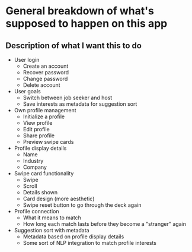 # General breakdown of what's supposed to happen on this app

## Description of what I want this to do

* User login
    * Create an account
    * Recover password
    * Change password
    * Delete account
* User goals
    * Switch between job seeker and host
    * Save interests as metadata for suggestion sort
* Own profile management
    * Initialize a profile
    * View profile
    * Edit profile
    * Share profile
    * Preview swipe cards
* Profile display details
    * Name
    * Industry
    * Company
* Swipe card functionality
    * Swipe
    * Scroll
    * Details shown
    * Card design (more aesthetic)
    * Swipe reset button to go through the deck again
* Profile connection
    * What it means to match
    * How long each match lasts before they become a "stranger" again
* Suggestion sort with metadata
    * Metadata based on profile display details
    * Some sort of NLP integration to match profile interests